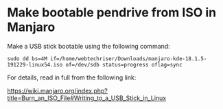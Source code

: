# Make bootable pendrive from ISO in Manjaro

Make a USB stick bootable using the following command:

```
sudo dd bs=4M if=/home/webtechriser/Downloads/manjaro-kde-18.1.5-191229-linux54.iso of=/dev/sdb status=progress oflag=sync
```

For details, read in full from the following link:

https://wiki.manjaro.org/index.php?title=Burn_an_ISO_File#Writing_to_a_USB_Stick_in_Linux
